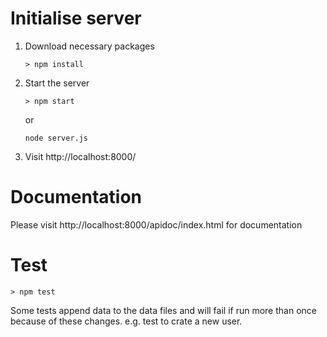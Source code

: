 # Initialise server
1. Download necessary packages
    ```
    > npm install
    ```
2. Start the server
    ```
    > npm start 
    ```
    or 
    ```
    node server.js
    ```

3. Visit http://localhost:8000/

# Documentation
Please visit http://localhost:8000/apidoc/index.html for documentation

# Test
```
> npm test
```
Some tests append data to the data files and will fail if run more than once because of these changes. e.g. test to crate a new user.
